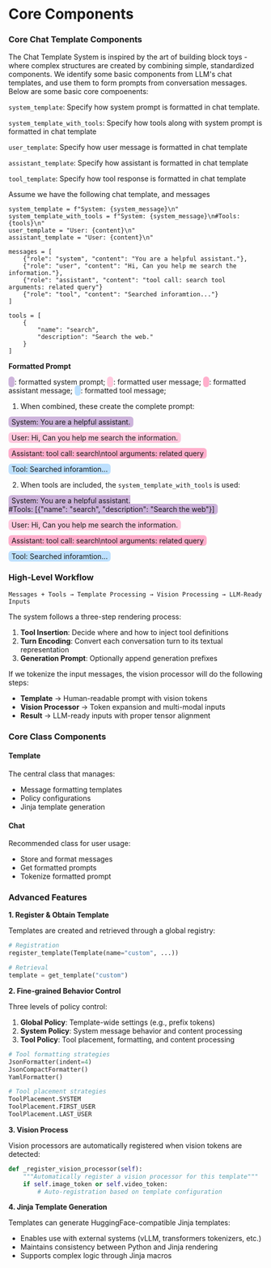 
<style>

.system {
  background-color: #cdb4db;
  border-radius: 6px;
  padding: 2px 6px;
}
.user {
  background-color: #ffc8dd;
  border-radius: 6px;
  padding: 2px 6px;
}
.assistant {
  background-color: #ffafcc;
  border-radius: 6px;
  padding: 2px 6px;
}
.tool {
  background-color: #bde0fe;
  border-radius: 6px;
  padding: 2px 6px;
}
</style>




# Core Components

### Core Chat Template Components

The Chat Template System is inspired by the art of building block toys - where complex structures are created by combining simple, standardized components. We identify some basic components from LLM's chat templates, and use them to form prompts from conversation messages. Below are some basic core compoenents:

`system_template`: Specify how system prompt is formatted in chat template.

`system_template_with_tools`: Specify how tools along with system prompt is formatted in chat template

`user_template`: Specify how user message is formatted in chat template

`assistant_template`: Specify how assistant is formatted in chat template

`tool_template`: Specify how tool response is formatted in chat template

Assume we have the following chat template, and messages
```
system_template = f"System: {system_message}\n"
system_template_with_tools = f"System: {system_message}\n#Tools: {tools}\n"
user_template = "User: {content}\n"
assistant_template = "User: {content}\n"

messages = [
    {"role": "system", "content": "You are a helpful assistant."},
    {"role": "user", "content": "Hi, Can you help me search the information."},
    {"role": "assistant", "content": "tool call: search tool arguments: related query"}
    {"role": "tool", "content": "Searched inforamtion..."}
]

tools = [
    {
        "name": "search",
        "description": "Search the web."
    }
]
```

**Formatted Prompt**

<span class="system"> </span>: formatted system prompt; <span class="user"> </span>: formatted user message; <span class="assistant"> </span>: formatted assistant message; <span class="tool"> </span>: formatted tool message;
 
1. When combined, these create the complete prompt:

<span class="system">System: You are a helpful assistant.</span>

<span class="user">User: Hi, Can you help me search the information.</span>

<span class="assistant">Assistant: tool call: search\ntool arguments: related query</span>

<span class="tool">Tool: Searched inforamtion...</span>

2. When tools are included, the `system_template_with_tools` is used:

<span class="system">System: You are a helpful assistant.
<br>
#Tools: [{"name": "search", "description": "Search the web"}]</span>

<span class="user">User: Hi, Can you help me search the information.</span>

<span class="assistant">Assistant: tool call: search\ntool arguments: related query</span>

<span class="tool">Tool: Searched inforamtion...</span>


### High-Level Workflow

```
Messages + Tools → Template Processing → Vision Processing → LLM-Ready Inputs
```

The system follows a three-step rendering process:

1. **Tool Insertion**: Decide where and how to inject tool definitions
2. **Turn Encoding**: Convert each conversation turn to its textual representation
3. **Generation Prompt**: Optionally append generation prefixes

If we tokenize the input messages, the vision processor will do the following steps:

- **Template** → Human-readable prompt with vision tokens
- **Vision Processor** → Token expansion and multi-modal inputs
- **Result** → LLM-ready inputs with proper tensor alignment

### Core Class Components

#### Template
The central class that manages:
- Message formatting templates
- Policy configurations
- Jinja template generation

#### Chat
Recommended class for user usage:
- Store and format messages
- Get formatted prompts
- Tokenize formatted prompt

### Advanced Features

**1. Register & Obtain Template**

Templates are created and retrieved through a global registry:
```python
# Registration
register_template(Template(name="custom", ...))

# Retrieval
template = get_template("custom")
```

**2. Fine-grained Behavior Control**

Three levels of policy control:

1. **Global Policy**: Template-wide settings (e.g., prefix tokens)
2. **System Policy**: System message behavior and content processing
3. **Tool Policy**: Tool placement, formatting, and content processing

```python
# Tool formatting strategies
JsonFormatter(indent=4)
JsonCompactFormatter()
YamlFormatter()

# Tool placement strategies
ToolPlacement.SYSTEM
ToolPlacement.FIRST_USER
ToolPlacement.LAST_USER
```

**3. Vision Process**

Vision processors are automatically registered when vision tokens are detected:
```python
def _register_vision_processor(self):
    """Automatically register a vision processor for this template"""
    if self.image_token or self.video_token:
        # Auto-registration based on template configuration
```


**4. Jinja Template Generation**

Templates can generate HuggingFace-compatible Jinja templates:
- Enables use with external systems (vLLM, transformers tokenizers, etc.)
- Maintains consistency between Python and Jinja rendering
- Supports complex logic through Jinja macros
